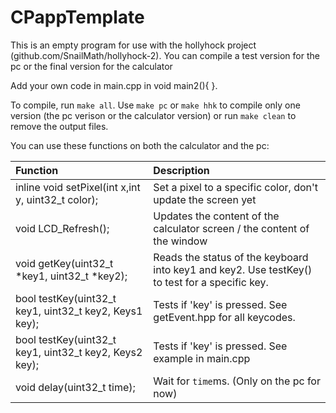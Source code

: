 # CPappTemplate
This is an empty program for use with the hollyhock project (github.com/SnailMath/hollyhock-2). You can compile a test version for the pc or the final version for the calculator

Add your own code in main.cpp in void main2(){ }.

To compile, run `make all`. Use `make pc` or `make hhk` to compile only one version (the pc verison or the calculator version) or run `make clean` to remove the output files.

You can use these functions on both the calculator and the pc:

| Function | Description |
|:--|:--|
| inline void setPixel(int x,int y, uint32_t color); |  Set a pixel to a specific color, don't update the screen yet |
| void LCD_Refresh(); | Updates the content of the calculator screen / the content of the window |
| void getKey(uint32_t *key1, uint32_t *key2); |Reads the status of the keyboard into key1 and key2. Use testKey() to test for a specific key.|
| bool testKey(uint32_t key1, uint32_t key2, Keys1 key); | Tests if 'key' is pressed. See getEvent.hpp for all keycodes. |
| bool testKey(uint32_t key1, uint32_t key2, Keys2 key); | Tests if 'key' is pressed. See example in main.cpp |
| void delay(uint32_t time); | Wait for `time`ms. (Only on the pc for now)|

